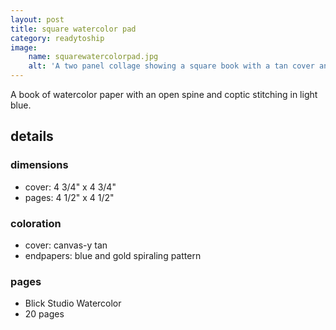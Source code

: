 ```yaml
---
layout: post
title: square watercolor pad
category: readytoship
image:
    name: squarewatercolorpad.jpg
    alt: 'A two panel collage showing a square book with a tan cover and blue and gold endpapers.'
---
```


A book of watercolor paper with an open spine and coptic stitching in light blue.

## details

### dimensions

- cover: 4 3/4" x 4 3/4"
- pages: 4 1/2" x 4 1/2"

### coloration

- cover: canvas-y tan
- endpapers: blue and gold spiraling pattern

### pages

- Blick Studio Watercolor
- 20 pages
